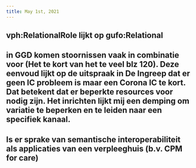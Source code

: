 ```yaml
---
title: May 1st, 2021
---
```


## vph:RelationalRole lijkt op gufo:Relational
## in GGD komen stoornissen vaak in combinatie voor (Het te kort van het te veel blz 120). Deze eenvoud lijkt op de uitspraak in De Ingreep dat er geen **IC** probleem is maar een **Corona IC** te kort. Dat betekent dat er beperkte resources voor nodig zijn. Het inrichten lijkt mij een demping om variatie te beperken en te leiden naar een specifiek kanaal.
## Is er sprake van semantische interoperabiliteit als applicaties van een verpleeghuis (b.v. CPM for care)
